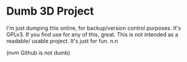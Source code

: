 # Dumb 3D Project
I'm just dumping this online, for backup/version control purposes. It's GPLv3.
If you find use for any of this, great. This is not intended as a readable/
usable project. It's just for fun. n.n

(nvm Github is not dumb)
